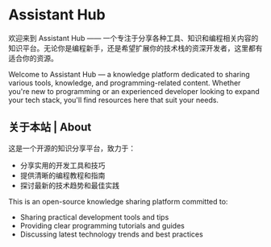 # Assistant Hub

欢迎来到 Assistant Hub —— 一个专注于分享各种工具、知识和编程相关内容的知识平台。无论你是编程新手，还是希望扩展你的技术栈的资深开发者，这里都有适合你的资源。

Welcome to Assistant Hub — a knowledge platform dedicated to sharing various tools, knowledge, and programming-related content. Whether you're new to programming or an experienced developer looking to expand your tech stack, you'll find resources here that suit your needs.

## 关于本站 | About

这是一个开源的知识分享平台，致力于：
- 分享实用的开发工具和技巧
- 提供清晰的编程教程和指南
- 探讨最新的技术趋势和最佳实践

This is an open-source knowledge sharing platform committed to:
- Sharing practical development tools and tips
- Providing clear programming tutorials and guides
- Discussing latest technology trends and best practices